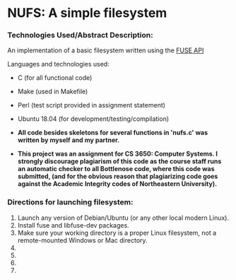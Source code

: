 # NUFS: A simple filesystem #

### Technologies Used/Abstract Description: ###
An implementation of a basic filesystem written using the
<a href=http://libfuse.github.io/doxygen/ target="_blank">FUSE API</a>
 
Languages and technologies used: 
- C (for all functional code)
- Make (used in Makefile)
- Perl (test script provided in assignment statement)
- Ubuntu 18.04 (for development/testing/compilation)

- **All code besides skeletons for several functions in 'nufs.c' was written by myself and my partner.**  
- **This project was an assignment for CS 3650: Computer Systems.  I strongly discourage plagiarism of this code as the course staff runs an automatic checker to all Bottlenose code, where this code was submitted, (and for the obvious reason that plagiarizing code goes against the Academic Integrity codes of Northeastern University).**

      
### Directions for launching filesystem: ###
<ol>
 <li>Launch any version of Debian/Ubuntu (or any other local modern Linux).</li>
 <li>Install fuse and libfuse-dev packages.</li>
 <li>Make sure your working directory is a proper Linux filesystem, not a remote-mounted Windows or Mac directory.</li>
 <li></li>
 <li></li>
 <li></li>
 <li></li>
 </ol>
